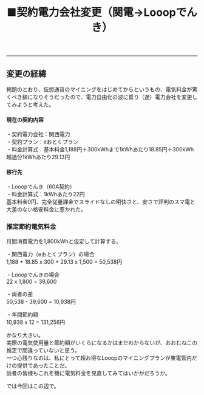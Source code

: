 ﻿---
layout: post
title: ■契約電力会社変更（関電→Looopでんき）
---
---

## **変更の経緯**

掲題のとおり、仮想通貨のマイニングをはじめてからというもの、電気料金が驚くべき額になりそうだったので、電力自由化の波に乗り（遅）電力会社を変更してみようと考えた。  


#### **現在の契約内容**

・契約電力会社：関西電力  
・契約プラン：eおとくプラン  
・料金計算式：基本料金1,188円＋300kWhまで1kWhあたり18.85円＋300kWh超過分1kWhあたり29.13円  


#### **移行先**

・Looopでんき（60A契約）  
・料金計算式：1kWhあたり22円  
基本料金0円、完全従量課金でスライドなしの明快さと、安さで評判のスマ電と大差のない格安料金に惹かれた。  

### **推定節約電気料金**

月間消費電力を1,800kWhと仮定して計算する。  

・関西電力（eおとくプラン）の場合  
1,188 + 18.85 x 300 + 29.13 x 1,500 = 50,538円  

・Looopでんきの場合  
22 x 1,800 = 39,600  

・両者の差  
50,538 - 39,600 = 10,938円  

・年間節約額  
10,938 x 12 = 131,256円  

かなり大きい。  
実際の電気使用量と節約額がいくらになるかはまだわからないが、おおむねこの推定で間違っていないと思う。  
一つ心残りなのは、私にとって超お得なLooopのマイニングプランが東電管内だけの提供であったことだ。  
読者の皆様もこれを機に電気料金を見直してみてはいかがだろうか。  


では今回はこの辺で。  
